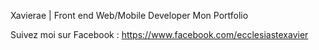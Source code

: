 Xavierae | Front end Web/Mobile Developer
Mon Portfolio

Suivez moi sur Facebook : https://www.facebook.com/ecclesiastexavier
